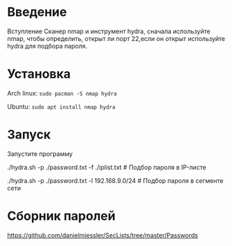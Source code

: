 # Введение
Вступление
Сканер nmap и инструмент hydra, сначала используйте nmap, чтобы определить, открыт ли порт 22,eсли он открыт используйте hydra для подбора пароля.
# Установка
Arch linux: ```sudo pacman -S nmap hydra```


Ubuntu: ```sudo apt install nmap hydra```
# Запуск
Запустите программу

./hydra.sh -p ./password.txt -f ./iplist.txt # Подбор пароля в IP-листе

./hydra.sh -p ./password.txt -l 192.168.9.0/24 # Подбор пароля в сегменте сети
# Сборник паролей 
https://github.com/danielmiessler/SecLists/tree/master/Passwords
